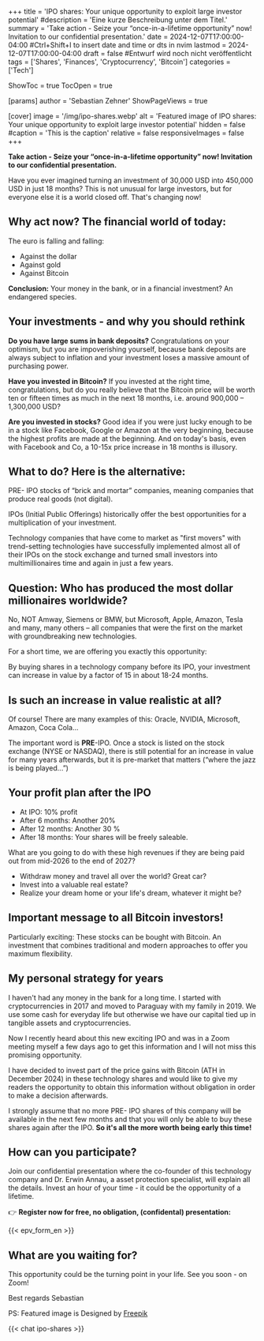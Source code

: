 +++
title = 'IPO shares: Your unique opportunity to exploit large investor potential'
#description = 'Eine kurze Beschreibung unter dem Titel.'
summary = 'Take action - Seize your “once-in-a-lifetime opportunity” now! Invitation to our confidential presentation.'
date = 2024-12-07T17:00:00-04:00 #Ctrl+Shift+I to insert date and time or dts in nvim
lastmod = 2024-12-07T17:00:00-04:00
draft = false #Entwurf wird noch nicht veröffentlicht
tags = ['Shares', 'Finances', 'Cryptocurrency', 'Bitcoin']
categories = ['Tech']

ShowToc = true
TocOpen = true

[params]
    author = 'Sebastian Zehner'
    ShowPageViews = true

[cover]
    image = '/img/ipo-shares.webp'
    alt = 'Featured image of IPO shares: Your unique opportunity to exploit large investor potential'
    hidden = false
    #caption = 'This is the caption'
    relative = false
    responsiveImages = false
+++

**Take action - Seize your “once-in-a-lifetime opportunity” now! Invitation to our confidential presentation.**

Have you ever imagined turning an investment of 30,000 USD into 450,000 USD in just 18 months? This is not unusual for large investors, but for everyone else it is a world closed off. That's changing now!

## Why act now? The financial world of today:

The euro is falling and falling:

- Against the dollar
- Against gold
- Against Bitcoin

**Conclusion:** Your money in the bank, or in a financial investment? An endangered species.

## Your investments - and why you should rethink

**Do you have large sums in bank deposits?**
Congratulations on your optimism, but you are impoverishing yourself, because bank deposits are always subject to inflation and your investment loses a massive amount of purchasing power.

**Have you invested in Bitcoin?**
If you invested at the right time, congratulations, but do you really believe that the Bitcoin price will be worth ten or fifteen times as much in the next 18 months, i.e. around 900,000 – 1,300,000 USD?

**Are you invested in stocks?**
Good idea if you were just lucky enough to be in a stock like Facebook, Google or Amazon at the very beginning, because the highest profits are made at the beginning. And on today's basis, even with Facebook and Co, a 10-15x price increase in 18 months is illusory.

## What to do? Here is the alternative:

PRE- IPO stocks of “brick and mortar” companies, meaning companies that produce real goods (not digital).

IPOs (Initial Public Offerings) historically offer the best opportunities for a multiplication of your investment.

Technology companies that have come to market as "first movers" with trend-setting technologies have successfully implemented almost all of their IPOs on the stock exchange and turned small investors into multimillionaires time and again in just a few years.

## Question: Who has produced the most dollar millionaires worldwide?

No, NOT Amway, Siemens or BMW, but Microsoft, Apple, Amazon, Tesla and many, many others – all companies that were the first on the market with groundbreaking new technologies.

For a short time, we are offering you exactly this opportunity:

By buying shares in a technology company before its IPO, your investment can increase in value by a factor of 15 in about 18-24 months.

## Is such an increase in value realistic at all?

Of course! There are many examples of this: Oracle, NVIDIA, Microsoft, Amazon, Coca Cola...

The important word is **PRE**-IPO. Once a stock is listed on the stock exchange (NYSE or NASDAQ), there is still potential for an increase in value for many years afterwards, but it is pre-market that matters (“where the jazz is being played...”)

## Your profit plan after the IPO

- At IPO: 10% profit
- After 6 months: Another 20%
- After 12 months: Another 30 %
- After 18 months: Your shares will be freely saleable.

What are you going to do with these high revenues if they are being paid out from mid-2026 to the end of 2027?

- Withdraw money and travel all over the world? Great car?
- Invest into a valuable real estate?
- Realize your dream home or your life's dream, whatever it might be?

## Important message to **all** Bitcoin investors!

Particularly exciting: These stocks can be bought with Bitcoin. An investment that combines traditional and modern approaches to offer you maximum flexibility.

## My personal strategy for years

I haven't had any money in the bank for a long time. I started with cryptocurrencies in 2017 and moved to Paraguay with my family in 2019. We use some cash for everyday life but otherwise we have our capital tied up in tangible assets and cryptocurrencies.

Now I recently heard about this new exciting IPO and was in a Zoom meeting myself a few days ago to get this information and I will not miss this promising opportunity.

I have decided to invest part of the price gains with Bitcoin (ATH in December 2024) in these technology shares and would like to give my readers the opportunity to obtain this information without obligation in order to make a decision afterwards.

I strongly assume that no more PRE- IPO shares of this company will be available in the next few months and that you will only be able to buy these shares again after the IPO. **So it's all the more worth being early this time!**

## How can you participate?

Join our confidential presentation where the co-founder of this technology company and Dr. Erwin Annau, a asset protection specialist, will explain all the details. Invest an hour of your time - it could be the opportunity of a lifetime.

👉 **Register now for free, no obligation, (confidental) presentation:**

{{< epv_form_en >}}

## What are you waiting for?

This opportunity could be the turning point in your life. See you soon - on Zoom!

Best regards
Sebastian

PS: Featured image is Designed by [Freepik](https://www.freepik.com/)

{{< chat ipo-shares >}}
